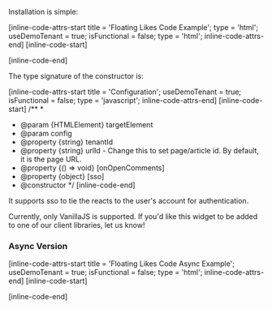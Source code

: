Installation is simple:

[inline-code-attrs-start title = 'Floating Likes Code Example'; type = 'html'; useDemoTenant = true; isFunctional = false; type = 'html';  inline-code-attrs-end]
[inline-code-start]
<script src="https://cdn.fastcomments.com/js/embed-page-likes-floating.min.js"></script>
<div id="fastcomments-page-likes-floating"></div>
<script>
    window.FastCommentsEmbedPageLikesFloating(document.getElementById('fastcomments-page-likes-floating'), {
        tenantId: 'demo'
    });
</script>
[inline-code-end]

The type signature of the constructor is:

[inline-code-attrs-start title = 'Configuration'; useDemoTenant = true; isFunctional = false; type = 'javascript';  inline-code-attrs-end]
[inline-code-start]
/**
 *
 * @param {HTMLElement} targetElement
 * @param config
 * @property {string} tenantId
 * @property {string} urlId - Change this to set page/article id. By default, it is the page URL.
 * @property {() => void} [onOpenComments]
 * @property {object} [sso]
 * @constructor
 */
[inline-code-end]

It supports sso to tie the reacts to the user's account for authentication.

Currently, only VanillaJS is supported. If you'd like this widget to be added to one of our client libraries, let us know! 

### Async Version

[inline-code-attrs-start title = 'Floating Likes Code Async Example'; useDemoTenant = true; isFunctional = false; type = 'html';  inline-code-attrs-end]
[inline-code-start]
<script src="https://cdn.fastcomments.com/js/embed-page-likes-floating.min.js?v=2" async></script>
<div id="fastcomments-page-likes-floating"></div>
<script>
    (function () {
        function tryLoad() {
            if (window.FastCommentsEmbedPageLikesFloating) {
                window.FastCommentsEmbedPageLikesFloating(document.getElementById('fastcomments-page-likes-floating'), {
                    tenantId: 'demo'
                });
            } else {
                setTimeout(tryLoad, 50);
            }
        }

        tryLoad();
    })();
</script>
[inline-code-end]
